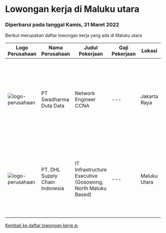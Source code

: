 
  # Lowongan kerja di Maluku utara

  ### Diperbarui pada tanggal Kamis, 31 Maret 2022

  Berikut merupakan daftar lowongan kerja yang ada di Maluku utara

  |Logo Perusahaan | Nama Perusahaan | Judul Pekerjaan | Gaji Pekerjaan | Lokasi | Deskripsi | Tanggal diunggah | Pranala |
  | -------------- | --------------- | --------------- | --------- | --------- | -------------- | ------- | ----------- |
  |![logo-perusahaan](https://image-service-cdn.seek.com.au/e55e3708620a7ff5e7da329d1725ee01ed113417/ee4dce1061f3f616224767ad58cb2fc751b8d2dc)|PT Swadharma Duta Data|Network Engineer CCNA|---|Jakarta Raya|Kualifikasi : D3- S1 bidang Teknik Informatika, Ilmu Komputer Usia 20 - 30 tahun Pengalaman di bidang IT Network 1 - 2 Tahun Menguasai bidang IT...|Kamis, 24 Maret 2022|https://www.jobstreet.co.id/id/job/network-engineer-ccna-3831920?token=0~29aed158-49cf-4039-a82f-e582c51e5e98&sectionRank=1&jobId=jobstreet-id-job-3831920|
|![logo-perusahaan](https://image-service-cdn.seek.com.au/ab7eeeacbad4fca313f85b87728af1e9286d94cc/ee4dce1061f3f616224767ad58cb2fc751b8d2dc)|PT. DHL Supply Chain Indonesia|IT Infrastructure Executive (Gosowong, North Maluku Based)|---|Maluku Utara|Requirements: At least 3 (three) years of working experience in similar position preferably in Mining sector Understanding of warehouse and...|Rabu, 23 Maret 2022|https://www.jobstreet.co.id/id/job/it-infrastructure-executive-gosowong-north-maluku-based-3830941?token=0~29aed158-49cf-4039-a82f-e582c51e5e98&sectionRank=2&jobId=jobstreet-id-job-3830941|


  [Kembali ke daftar lowongan kerja 🔙](../README.md#daftar-lowongan-kerja)
  